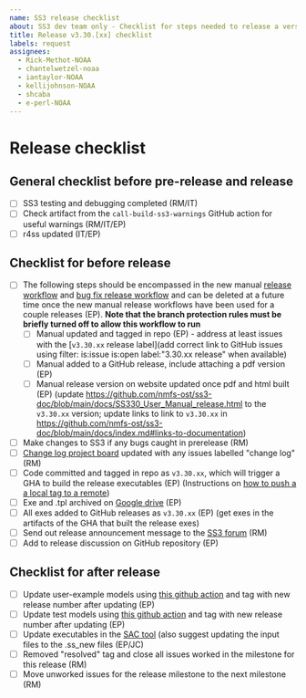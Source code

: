 ```yaml
---
name: SS3 release checklist
about: SS3 dev team only - Checklist for steps needed to release a version of SS3
title: Release v3.30.[xx] checklist
labels: request
assignees:
  - Rick-Methot-NOAA
  - chantelwetzel-noaa
  - iantaylor-NOAA
  - kellijohnson-NOAA
  - shcaba
  - e-perl-NOAA
---
```


# Release checklist

<!---Note all instances of xx should be replaced with the version number (e.g., the release for v3.30.20 would replace xx with 20)-->

## General checklist before pre-release and release
- [ ] SS3 testing and debugging completed (RM/IT)
- [ ] Check artifact from the `call-build-ss3-warnings` GitHub action for useful warnings (RM/IT/EP)
- [ ] r4ss updated (IT/EP)

<!---## Checklist for before pre-release (if pre-release is being done)
- [ ] Put together pre-release announcement (RM)
- [ ] code committed and tagged in repo as `v3.30.xx-prerel` (RM)
- [ ] All exes added to GitHub releases as `v3.30.xx-prerel` (RM)
- [ ] Announce prerelease (RM)-->

## Checklist for before release
- [ ] The following steps should be encompassed in the new manual [release workflow](https://github.com/nmfs-ost/ss3-doc/actions/workflows/release.yml) and [bug fix release workflow](https://github.com/nmfs-ost/ss3-doc/actions/workflows/release_bug_fix.yml) and can be deleted at a future time once the new manual release workflows have been used for a couple releases (EP). **Note that the branch protection rules must be briefly turned off to allow this workflow to run**
  - [ ] Manual updated and tagged in repo (EP) - address at least issues with the [`v3.30.xx` release label](add correct link to GitHub issues using filter: is:issue is:open label:"3.30.xx release" when available)
  - [ ] Manual added to a GitHub release, include attaching a pdf version (EP)
  - [ ] Manual release version on website updated once pdf and html built (EP) (update https://github.com/nmfs-ost/ss3-doc/blob/main/docs/SS330_User_Manual_release.html to the `v3.30.xx` version; update links to link to `v3.30.xx` in https://github.com/nmfs-ost/ss3-doc/blob/main/docs/index.md#links-to-documentation)
- [ ] Make changes to SS3 if any bugs caught in prerelease (RM)
- [ ] [Change log project board](https://github.com/orgs/nmfs-ost/projects/11) updated with any issues labelled "change log" (RM)
- [ ] Code committed and tagged in repo as `v3.30.xx`, which will trigger a GHA to build the release executables (EP) (Instructions on [how to push a a local tag to a remote](https://github.com/nmfs-ost/ss3-source-code/wiki/Stock-Synthesis:-practices-for-maintainers#how-to-push-a-local-tag-up-to-github))
- [ ] Exe and .tpl archived on [Google drive](https://drive.google.com/drive/folders/1Gh_dXi8v3rqawpwn2N6yaaEXZPq6G2io) (EP)
- [ ] All exes added to GitHub releases as `v3.30.xx` (EP) (get exes in the artifacts of the GHA that built the release exes)
- [ ] Send out release announcement message to the [SS3 forum](https://groups.google.com/g/ss3-forum) (RM)
- [ ] Add to release discussion on GitHub repository (EP)

## Checklist for after release
- [ ] Update user-example models using [this github action](https://github.com/nmfs-ost/ss3-user-examples/blob/main/R/update_examples.R) and tag with new release number after updating (EP)
- [ ] Update test models using [this github action](https://github.com/nmfs-ost/ss3-test-models/actions/workflows/update-ss3-models.yml) and tag with new release number after updating (EP)
- [ ] Update executables in the [SAC tool](https://github.com/shcaba/SS-DL-tool) (also suggest updating the input files to the .ss_new files (EP/JC)
- [ ] Removed "resolved" tag and close all issues worked in the milestone for this release (RM)
- [ ] Move unworked issues for the release milestone to the next milestone (RM)
